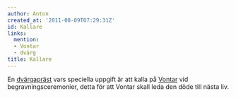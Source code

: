 ```yaml
---
author: Anton
created_at: '2011-08-09T07:29:31Z'
id: Kallare
links:
  mention:
  - Vontar
  - dvärg
title: Kallare
---
```


En [dvärgapräst] vars speciella uppgift är att kalla på [Vontar] vid begravningsceremonier, detta
för att Vontar skall leda den döde till nästa liv.

  [dvärgapräst]: dvärg
  [Vontar]: Vontar
